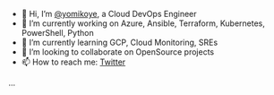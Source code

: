 - 👋 Hi, I’m [@yomikoye](https://github.com/yomikoye/), a Cloud DevOps Engineer
- 🔭 I’m currently working on Azure, Ansible, Terraform, Kubernetes, PowerShell, Python
- 🌱 I’m currently learning GCP, Cloud Monitoring, SREs 
- 💞️ I’m looking to collaborate on OpenSource projects
- 📫 How to reach me: [Twitter](https://www.twittwer.com/yomikoye)

...

<!---
yomikoye/yomikoye is a ✨ special ✨ repository because its `README.md` (this file) appears on your GitHub profile.
You can click the Preview link to take a look at your changes.
--->

